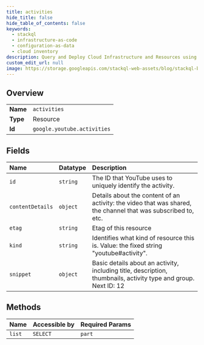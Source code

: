 ```yaml
---
title: activities
hide_title: false
hide_table_of_contents: false
keywords:
  - stackql
  - infrastructure-as-code
  - configuration-as-data
  - cloud inventory
description: Query and Deploy Cloud Infrastructure and Resources using SQL
custom_edit_url: null
image: https://storage.googleapis.com/stackql-web-assets/blog/stackql-blog-post-featured-image.png
---
```

  
    

## Overview
<table><tbody>
<tr><td><b>Name</b></td><td><code>activities</code></td></tr>
<tr><td><b>Type</b></td><td>Resource</td></tr>
<tr><td><b>Id</b></td><td><code>google.youtube.activities</code></td></tr>
</tbody></table>

## Fields
| Name | Datatype | Description |
|:-----|:---------|:------------|
| `id` | `string` | The ID that YouTube uses to uniquely identify the activity. |
| `contentDetails` | `object` | Details about the content of an activity: the video that was shared, the channel that was subscribed to, etc. |
| `etag` | `string` | Etag of this resource |
| `kind` | `string` | Identifies what kind of resource this is. Value: the fixed string "youtube#activity". |
| `snippet` | `object` | Basic details about an activity, including title, description, thumbnails, activity type and group. Next ID: 12 |
## Methods
| Name | Accessible by | Required Params |
|:-----|:--------------|:----------------|
| `list` | `SELECT` | `part` |
